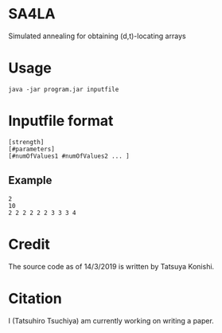 # SA4LA
Simulated annealing for obtaining (d,t)-locating arrays

# Usage 
`java -jar program.jar inputfile`

# Inputfile format
    [strength]
    [#parameters]
    [#numOfValues1 #numOfValues2 ... ]
## Example
    2
    10
    2 2 2 2 2 2 3 3 3 4

# Credit
The source code as of 14/3/2019 is written by Tatsuya Konishi.

# Citation
I (Tatsuhiro Tsuchiya) am currently working on writing a paper. 
